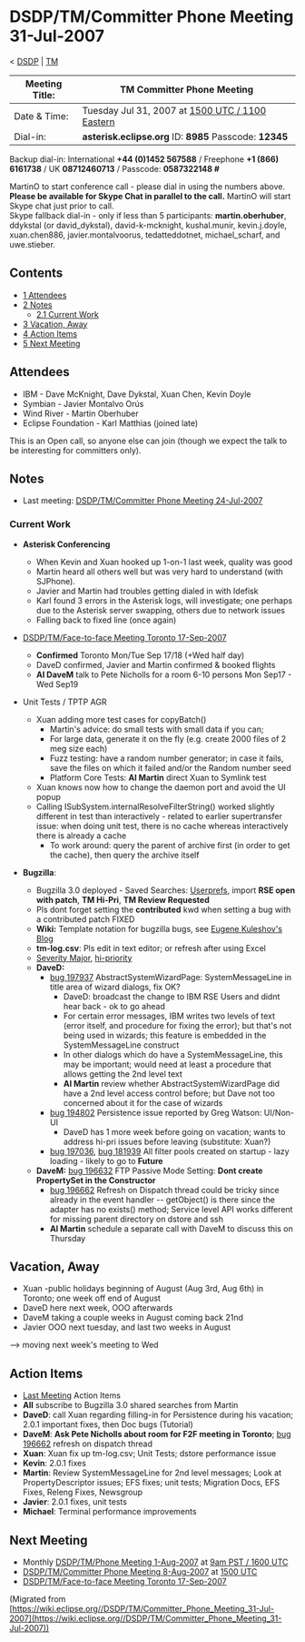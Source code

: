 

DSDP/TM/Committer Phone Meeting 31-Jul-2007
===========================================

< [DSDP](https://wiki.eclipse.org/DSDP "DSDP")‎ | [TM](./TM "DSDP/TM")

| Meeting Title: | **TM Committer Phone Meeting** |
| --- | --- |
| Date & Time: | Tuesday Jul 31, 2007 at [1500 UTC / 1100 Eastern](http://www.timeanddate.com/worldclock/meetingdetails.html?year=2007&month=7&day=31&hour=15&min=00&sec=0&p1=224&p2=159&p3=250&p4=136&p5=223&iv=1800) |
| Dial-in: | **asterisk.eclipse.org** ID: **8985** Passcode: **12345** |

Backup dial-in: International **+44 (0)1452 567588** / Freephone **+1 (866) 6161738** / UK **08712460713** / Passcode: **0587322148 #**

MartinO to start conference call - please dial in using the numbers above.  
**Please be available for Skype Chat in parallel to the call.** MartinO will start Skype chat just prior to call.  
Skype fallback dial-in - only if less than 5 participants: **martin.oberhuber**, ddykstal (or david\_dykstal), david-k-mcknight, kushal.munir, kevin.j.doyle, xuan.chen886, javier.montalvoorus, tedatteddotnet, michael\_scharf, and uwe.stieber.  

Contents
--------

*   [1 Attendees](#Attendees)
*   [2 Notes](#Notes)
    *   [2.1 Current Work](#Current-Work)
*   [3 Vacation, Away](#Vacation.2C-Away)
*   [4 Action Items](#Action-Items)
*   [5 Next Meeting](#Next-Meeting)

Attendees
---------

*   IBM - Dave McKnight, Dave Dykstal, Xuan Chen, Kevin Doyle
*   Symbian - Javier Montalvo Orús
*   Wind River - Martin Oberhuber
*   Eclipse Foundation - Karl Matthias (joined late)

This is an Open call, so anyone else can join (though we expect the talk to be interesting for committers only).

Notes
-----

*   Last meeting: [DSDP/TM/Committer Phone Meeting 24-Jul-2007](./Committer_Phone_Meeting_24-Jul-2007 "DSDP/TM/Committer Phone Meeting 24-Jul-2007")

### Current Work

*   **Asterisk Conferencing**
    *   When Kevin and Xuan hooked up 1-on-1 last week, quality was good
    *   Martin heard all others well but was very hard to understand (with SJPhone).
    *   Javier and Martin had troubles getting dialed in with Idefisk
    *   Karl found 3 errors in the Asterisk logs, will investigate; one perhaps due to the Asterisk server swapping, others due to network issues
    *   Falling back to fixed line (once again)

  

*   [DSDP/TM/Face-to-face Meeting Toronto 17-Sep-2007](./Face-to-face_Meeting_Toronto_17-Sep-2007 "DSDP/TM/Face-to-face Meeting Toronto 17-Sep-2007")
    *   **Confirmed** Toronto Mon/Tue Sep 17/18 (+Wed half day)
    *   DaveD confirmed, Javier and Martin confirmed & booked flights
    *   **AI DaveM** talk to Pete Nicholls for a room 6-10 persons Mon Sep17 - Wed Sep19

*   Unit Tests / TPTP AGR
    *   Xuan adding more test cases for copyBatch()
        *   Martin's advice: do small tests with small data if you can;
        *   For large data, generate it on the fly (e.g. create 2000 files of 2 meg size each)
        *   Fuzz testing: have a random number generator; in case it fails, save the files on which it failed and/or the Random number seed
        *   Platform Core Tests: **AI Martin** direct Xuan to Symlink test
    *   Xuan knows now how to change the daemon port and avoid the UI popup
    *   Calling ISubSystem.internalResolveFilterString() worked slightly different in test than interactively - related to earlier supertransfer issue: when doing unit test, there is no cache whereas interactively there is already a cache
        *   To work around: query the parent of archive first (in order to get the cache), then query the archive itself

*   **Bugzilla**:
    *   Bugzilla 3.0 deployed - Saved Searches: [Userprefs](https://bugs.eclipse.org/bugs/userprefs.cgi?tab=saved-searches), import **RSE open with patch**, **TM Hi-Pri**, **TM Review Requested**
    *   Pls dont forget setting the **contributed** kwd when setting a bug with a contributed patch FIXED
    *   **Wiki:** Template notation for bugzilla bugs, see [Eugene Kuleshov's Blog](http://www.jroller.com/eu/entry/a_handy_tip_for_the)
    *   **tm-log.csv**: Pls edit in text editor; or refresh after using Excel
    *   [Severity Major](https://bugs.eclipse.org/bugs/buglist.cgi?query_format=advanced&classification=DSDP&product=Target+Management&bug_status=UNCONFIRMED&bug_status=NEW&bug_status=ASSIGNED&bug_status=REOPENED&bug_severity=blocker&bug_severity=critical&bug_severity=major&cmdtype=doit), [hi-priority](https://bugs.eclipse.org/bugs/buglist.cgi?query_format=advanced&classification=DSDP&product=Target+Management&bug_status=UNCONFIRMED&bug_status=NEW&bug_status=ASSIGNED&bug_status=REOPENED&cmdtype=doit&field0-0-0=priority&type0-0-0=regexp&value0-0-0=P%5B12%5D&field0-0-1=bug_severity&type0-0-1=regexp&value0-0-1=blocker%7Ccritical%7Cmajor)
    *   **DaveD:**
        *   [bug 197937](https://bugs.eclipse.org/bugs/show_bug.cgi?id=197937) AbstractSystemWizardPage: SystemMessageLine in title area of wizard dialogs, fix OK?
            *   DaveD: broadcast the change to IBM RSE Users and didnt hear back - ok to go ahead
            *   For certain error messages, IBM writes two levels of text (error itself, and procedure for fixing the error); but that's not being used in wizards; this feature is embedded in the SystemMessageLine construct
            *   In other dialogs which do have a SystemMessageLine, this may be important; would need at least a procedure that allows getting the 2nd level text
            *   **AI Martin** review whether AbstractSystemWizardPage did have a 2nd level access control before; but Dave not too concerned about it for the case of wizards
        *   [bug 194802](https://bugs.eclipse.org/bugs/show_bug.cgi?id=194802) Persistence issue reported by Greg Watson: UI/Non-UI
            *   DaveD has 1 more week before going on vacation; wants to address hi-pri issues before leaving (substitute: Xuan?)
        *   [bug 197036](https://bugs.eclipse.org/bugs/show_bug.cgi?id=197036), [bug 181939](https://bugs.eclipse.org/bugs/show_bug.cgi?id=181939) All filter pools created on startup - lazy loading - likely to go to **Future**
    *   **DaveM:** [bug 196632](https://bugs.eclipse.org/bugs/show_bug.cgi?id=196632) FTP Passive Mode Setting: **Dont create PropertySet in the Constructor**
        *   [bug 196662](https://bugs.eclipse.org/bugs/show_bug.cgi?id=196662) Refresh on Dispatch thread could be tricky since already in the event handler -- getObject() is there since the adapter has no exists() method; Service level API works different for missing parent directory on dstore and ssh
        *   **AI Martin** schedule a separate call with DaveM to discuss this on Thursday

Vacation, Away
--------------

*   Xuan -public holidays beginning of August (Aug 3rd, Aug 6th) in Toronto; one week off end of August
*   DaveD here next week, OOO afterwards
*   DaveM taking a couple weeks in August coming back 21nd
*   Javier OOO next tuesday, and last two weeks in August

--\> moving next week's meeting to Wed

Action Items
------------

*   [Last Meeting](./Committer_Phone_Meeting_24-Jul-2007#Action_Items "DSDP/TM/Committer Phone Meeting 24-Jul-2007") Action Items
*   **All** subscribe to Bugzilla 3.0 shared searches from Martin
*   **DaveD**: call Xuan regarding filling-in for Persistence during his vacation; 2.0.1 important fixes, then Doc bugs (Tutorial)
*   **DaveM**: **Ask Pete Nicholls about room for F2F meeting in Toronto**; [bug 196662](https://bugs.eclipse.org/bugs/show_bug.cgi?id=196662) refresh on dispatch thread
*   **Xuan**: Xuan fix up tm-log.csv; Unit Tests; dstore performance issue
*   **Kevin**: 2.0.1 fixes
*   **Martin**: Review SystemMessageLine for 2nd level messages; Look at PropertyDescriptor issues; EFS fixes; unit tests; Migration Docs, EFS Fixes, Releng Fixes, Newsgroup
*   **Javier**: 2.0.1 fixes, unit tests
*   **Michael**: Terminal performance improvements

Next Meeting
------------

*   Monthly [DSDP/TM/Phone Meeting 1-Aug-2007](./Phone_Meeting_1-Aug-2007 "DSDP/TM/Phone Meeting 1-Aug-2007") at [9am PST / 1600 UTC](http://www.timeanddate.com/worldclock/fixedtime.html?month=8&day=1&year=2007&hour=16&min=00&sec=0&p1=0)
*   [DSDP/TM/Committer Phone Meeting 8-Aug-2007](./Committer_Phone_Meeting_8-Aug-2007 "DSDP/TM/Committer Phone Meeting 8-Aug-2007") at [1500 UTC](http://www.timeanddate.com/worldclock/meetingdetails.html?year=2007&month=8&day=8&hour=15&min=00&sec=0&p1=224&p2=159&p3=250&p4=136&p5=223&iv=1800)
*   [DSDP/TM/Face-to-face Meeting Toronto 17-Sep-2007](./Face-to-face_Meeting_Toronto_17-Sep-2007 "DSDP/TM/Face-to-face Meeting Toronto 17-Sep-2007")


(Migrated from [https://wiki.eclipse.org//DSDP/TM/Committer_Phone_Meeting_31-Jul-2007](https://wiki.eclipse.org//DSDP/TM/Committer_Phone_Meeting_31-Jul-2007))
